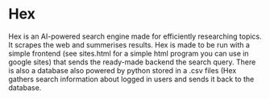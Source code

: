 # Hex
Hex is an AI-powered search engine made for efficiently researching topics. It scrapes the web and summerises results. Hex is made to be run with a simple frontend (see sites.html for a simple html program you can use in google sites) that sends the ready-made backend the search query. There is also a database also powered by python stored in a .csv files (Hex gathers search information about logged in users and sends it back to the database.
